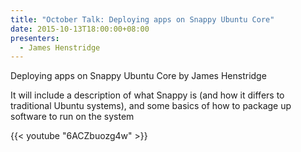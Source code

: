 ```yaml
---
title: "October Talk: Deploying apps on Snappy Ubuntu Core"
date: 2015-10-13T18:00:00+08:00
presenters:
  - James Henstridge
---
```


Deploying apps on Snappy Ubuntu Core by James Henstridge

It will include a description of what Snappy is (and how it differs to
traditional Ubuntu systems), and some basics of how to package up
software to run on the system
<!--more-->

{{< youtube "6ACZbuozg4w" >}}
